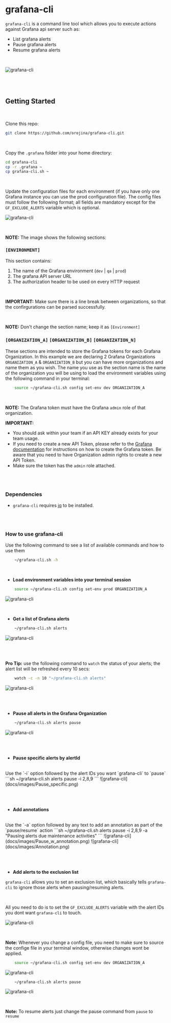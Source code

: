 # grafana-cli

`grafana-cli` is a command line tool which allows you to execute actions against Grafana api server such as:

- List grafana alerts
- Pause grafana alerts
- Resume grafana alerts

<br>

![grafana-cli](docs/images/orojina-grafana-cli.gif)

<br><br>

## Getting Started

<br>

Clone this repo:

```sh
git clone https://github.com/orojina/grafana-cli.git
```

<br>

Copy the `.grafana` folder into your home directory:

```sh
cd grafana-cli
cp -r .grafana ~
cp grafana-cli.sh ~
```

<br>

Update the configuration files for each environment (if you have only one Grafana instance you can use the prod configuration file). The config files must follow the following format; all fields are mandatory except for the `GF_EXCLUDE_ALERTS` variable which is optional.

![grafana-cli](docs/images/Config_files.png)

<br>

**NOTE:** The image shows the following sections:
###  `[ENVIRONMENT]` 
This section contains:
1) The name of the Grafana environment (`dev` | `qa` | `prod`)
2) The grafana API server URL
3) The authorization header to be used on every HTTP request

<br>

**IMPORTANT:** Make sure there is a line break between organizations, so that the confirgurations can be parsed successfully.

<br>

**NOTE:** Don't change the section name; keep it as `[Environment]`
###  `[ORGANIZATION_A]` `[ORGANIZATION_B]` `[ORGANIZATION_N]`
These sections are intended to store the Grafana tokens for each Grafana Organization. In this example we are declaring 2 Grafana Organizations `ORGANIZATION_A` & `ORGANIZATION_B` but you can have more organizations and name them as you wish. The name you use as the section name is the name of the organization you will be using to load the environment variables using the following command in your terminal: 

```sh
    source ~/grafana-cli.sh config set-env dev ORGANIZATION_A
```

<br>

**NOTE:** The Grafana token must have the Grafana `admin` role of that organization.

**IMPORTANT:**  
* You should ask within your team if an API KEY already exists for your team usage.
* If you need to create a new API Token, please refer to the [Grafana documentation](https://grafana.com/docs/grafana/latest/http_api/auth/#create-api-token) for instructions on how to create the Grafana token. Be aware that you need to have Organization admin rights to create a new API Token.
* Make sure the token has the `admin` role attached.

<br><br>

### Dependencies

- `grafana-cli` requires [jq](https://stedolan.github.io/jq/download/) to be installed.

<br><br>

### How to use grafana-cli
Use the following command to see a list of available commands and how to use them

```sh
    ~/grafana-cli.sh -h
```


<br>

- **Load environment variables into your terminal session**
```sh
    source ~/grafana-cli.sh config set-env prod ORGANIZATION_A
```
![grafana-cli](docs/images/Switch_Environment.png)

<br>

- **Get a list of Grafana alerts**
```sh
    ~/grafana-cli.sh alerts
```
![grafana-cli](docs/images/Display_alerts.png)

<br>

<br>

**Pro Tip:** use the following command to `watch` the status of your alerts; the alert list will be refreshed every 10 secs:

```sh
    watch -c -n 10 "~/grafana-cli.sh alerts"
```
![grafana-cli](docs/images/Watch.png)

<br><br>

- **Pause all alerts in the Grafana Organization**
```sh
    ~/grafana-cli.sh alerts pause
```
![grafana-cli](docs/images/Pause_all.png)

<br><br>

- **Pause specific alerts by alertId**
<br>
Use the `-i` option followed by the alert IDs you want `grafana-cli` to `pause`
```sh
    ~/grafana-cli.sh alerts pause -i 2,8,9
```
![grafana-cli](docs/images/Pause_specific.png)

<br><br>

- **Add annotations**
<br>
Use the `-a` option followed by any text to add an annotation as part of the `pause/resume` action
```sh
    ~/grafana-cli.sh alerts pause -i 2,8,9 -a "Pausing alerts due maintenance activities"
```
![grafana-cli](docs/images/Pause_w_annotation.png)
![grafana-cli](docs/images/Annotation.png)

<br><br>

- **Add alerts to the exclusion list**

`grafana-cli` allows you to set an exclusion list, which basically tells `grafana-cli` to ignore those alerts when pausing/resuming alerts.

<br>

All you need to do is to set the `GF_EXCLUDE_ALERTS` variable with the alert IDs you dont want `grafana-cli` to touch.

![grafana-cli](docs/images/Exclude_alerts_config.png)

<br>

**Note:** Whenever you change a config file, you need to make sure to source the confige file in your terminal window, otherwise changes wont be applied.

```sh
    source ~/grafana-cli.sh config set-env dev ORGANIZATION_A
```

![grafana-cli](docs/images/Exclude_alerts1.png)

```sh
    ~/grafana-cli.sh alerts pause
```

![grafana-cli](docs/images/Exclude_alerts2.png)

<br>

**Note:** To resume alerts just change the pause command from `pause` to `resume`

